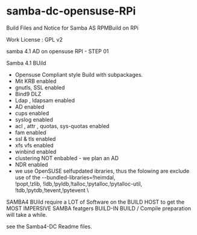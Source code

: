 samba-dc-opensuse-RPi
=====================

Build Files and Notice for Samba  AS   RPMBuild on RPi 

Work License : GPL v2


samba 4.1 AD on opensuse RPI - STEP 01


Samba 4.1 BUild 

- Opensuse Compliant style Build with subpackages.
-  Mit KRB enabled
-  gnutls, SSL enabled
-  Bind9  DLZ 
-  Ldap , ldapsam enabled
-  AD enabled
-  cups enabled
-  syslog enabled
-  acl , attr , quotas, sys-quotas  enabled
-  fam enabled
-  ssl & tls enabled
-  xfs vfs enabled
-  winbind enabled
-  clustering NOT enbabled - we plan an AD 
- NDR enabled
- we use OpenSUSE selfupdated ibraries, 
  thus the folowing are exclude use of the      --bundled-libraries=!heimdal,\
  !popt,!zlib, !ldb,!pyldb,!talloc,!pytalloc,!pytalloc-util, !tdb,!pytdb,!tevent,!pytevent \




SAMBA4 BUild require a LOT of Software on the BUILD HOST to get the MOST IMPERSIVE SAMBA featgers BUILD-IN 
BUILD / Compile preparation will take a while.

see the Samba4-DC Readme files.
